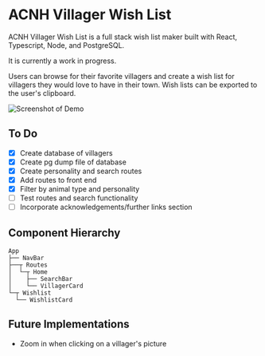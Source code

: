 # ACNH Villager Wish List 

ACNH Villager Wish List is a full stack wish list maker 
built with React, Typescript, Node, and PostgreSQL. 

It is currently a work in progress. 

Users can browse for their favorite villagers and create a wish list for villagers they would love to have in their town. 
Wish lists can be exported to the user's clipboard.  

![Screenshot of Demo](https://cdn.discordapp.com/attachments/709285942430531650/734241366166601728/unknown.png)

## To Do 
- [x] Create database of villagers 
- [x] Create pg dump file of database 
- [x] Create personality and search routes
- [x] Add routes to front end 
- [x] Filter by animal type and personality
- [ ] Test routes and search functionality 
- [ ] Incorporate acknowledgements/further links section 

## Component Hierarchy 
```
App
├── NavBar
├──┬ Routes
│  └─┬ Home
│    ├── SearchBar  
│    └── VillagerCard    
└─┬ Wishlist
  └── WishlistCard
```

## Future Implementations
- Zoom in when clicking on a villager's picture